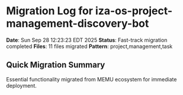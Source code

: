 # Migration Log for iza-os-project-management-discovery-bot

**Date**: Sun Sep 28 12:23:23 EDT 2025
**Status**: Fast-track migration completed
**Files**:       11 files migrated
**Pattern**: project,management,task

## Quick Migration Summary
Essential functionality migrated from MEMU ecosystem for immediate deployment.
